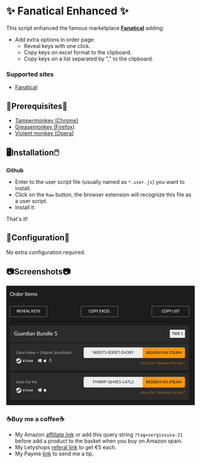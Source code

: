 # ✨ Fanatical Enhanced ✨

This script enhanced the famous marketplace **[Fanatical](https://www.fanatical.com/)** adding:

* Add extra options in order page: 
  * Reveal keys with one click.
  * Copy keys on excel format to the clipboard.
  * Copy keys on a list separated by "," to the clipboard.

### Supported sites

- [Fanatical](https://www.fanatical.com/)

## 📌Prerequisites📎

- [Tampermonkey (Chrome)](https://tampermonkey.net)
- [Greasemonkey (Firefox)](http://www.greasespot.net)
- [Violent monkey (Opera)](https://addons.opera.com/sk/extensions/details/violent-monkey/)

## 🖥️Installation🖱️

**Github**

- Enter to the user script file (usually named as <code>*.user.js</code>) you want to install.
- Click on the <code>Raw</code> button, the browser extension will recognize this file as a user script.
- Install it.

That's it!

## 🔧Configuration🔧

No extra configuration required.

## 📷Screenshots📷

![Add extra options in order page](screenshots/fanatical-enhanced.webp)

### ☕Buy me a coffee☕

- My Amazon [affiliate link](https://amazon.es/?tag=sergiosusa-21) or add this query string ``?tag=sergiosusa-21`` before add a product to the basket when you buy on Amazon spain.
- My Letyshops [referal link](https://letyshops.com/es/winwin?ww=17530599) to get €5 each.
- My Payme [link](https://paypal.me/sergiosusa?locale.x=es_ES) to send me a tip.